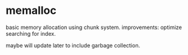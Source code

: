 # memalloc
basic memory allocation using chunk system. 
improvements: optimize searching for index.

maybe will update later to include garbage collection.
